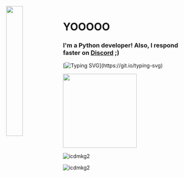 <img align='left' src='https://cdn.discordapp.com/attachments/959477385626026024/975700403792515122/profile-first-issue-dark.png' width='30%'/> 

<h1 align="left">YOOOOO</h1>

<h3 align="left">
  I'm a Python developer! Also, I respond faster on <a href='https://discord.com/invite/2FvRBDcE'>Discord</a> ;)
</h3>

[![Typing SVG](https://readme-typing-svg.herokuapp.com?size=30&lines=Touch+some+grass.)](https://git.io/typing-svg)

<img src="https://upload.wikimedia.org/wikipedia/commons/thumb/1/1d/No_image.svg/2048px-No_image.svg.png" width="200"/>

![icdmkg2](https://github-readme-stats.vercel.app/api?username=icdmkg2&show_icons=true&theme=tokyonight&hide=["issues"])

![icdmkg2](https://github-readme-stats.vercel.app/api/top-langs?username=icdmkg2&show_icons=true&theme=tokyonight&layout=compact)
